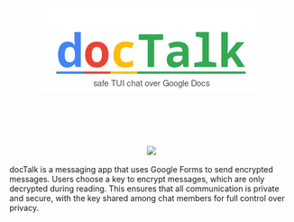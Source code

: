 <p align="center">
    <img src="media/logo.png">
</p>

<br>

<p align="center">
<img src="https://img.shields.io/badge/written in-Golang-29BEB0" alt=""/>
<img src="https://img.shields.io/badge/version-0.0.1-blue" alt=""/>
<img src="https://img.shields.io/badge/license-MIT-blue" alt=""/>
</p>
<br>

<div align="center">
    <img src="media/demo.gif">
</div>

docTalk is a messaging app that uses Google Forms to send encrypted messages. Users choose a key to encrypt messages, which are only decrypted during reading. This ensures that all communication is private and secure, with the key shared among chat members for full control over privacy.
